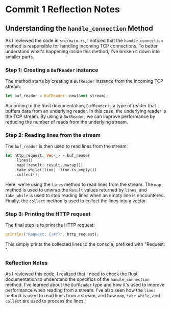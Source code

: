 # Commit 1 Reflection Notes

## Understanding the `handle_connection` Method

As I reviewed the code in `src/main.rs`, I noticed that the `handle_connection` method is responsible for handling incoming TCP connections. To better understand what's happening inside this method, I've broken it down into smaller parts.

### Step 1: Creating a `BufReader` instance

The method starts by creating a `BufReader` instance from the incoming TCP stream:
```rust
let buf_reader = BufReader::new(&mut stream);
```
According to the Rust documentation, `BufReader` is a type of reader that buffers data from an underlying reader. In this case, the underlying reader is the TCP stream. By using a `BufReader`, we can improve performance by reducing the number of reads from the underlying stream.

### Step 2: Reading lines from the stream

The `buf_reader` is then used to read lines from the stream:
```rust
let http_request: Vec<_> = buf_reader
    .lines()
    .map(|result| result.unwrap())
    .take_while(|line| !line.is_empty())
    .collect();
```
Here, we're using the `lines` method to read lines from the stream. The `map` method is used to unwrap the `Result` values returned by `lines`, and `take_while` is used to stop reading lines when an empty line is encountered. Finally, the `collect` method is used to collect the lines into a vector.

### Step 3: Printing the HTTP request

The final step is to print the HTTP request:
```rust
println!("Request: {:#?}", http_request);
```
This simply prints the collected lines to the console, prefixed with "Request: ".

### Reflection Notes

As I reviewed this code, I realized that I need to check the Rust documentation to understand the specifics of the `handle_connection` method. I've learned about the `BufReader` type and how it's used to improve performance when reading from a stream. I've also seen how the `lines` method is used to read lines from a stream, and how `map`, `take_while`, and `collect` are used to process the lines.